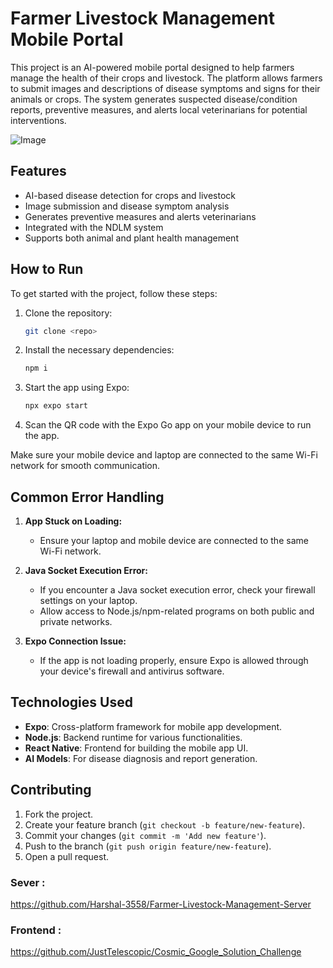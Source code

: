 # Farmer Livestock Management Mobile Portal

This project is an AI-powered mobile portal designed to help farmers manage the health of their crops and livestock. The platform allows farmers to submit images and descriptions of disease symptoms and signs for their animals or crops. The system generates suspected disease/condition reports, preventive measures, and alerts local veterinarians for potential interventions.

![Image](https://github.com/user-attachments/assets/bc25e924-53eb-42dd-967c-19038a364b17)

## Features

- AI-based disease detection for crops and livestock
- Image submission and disease symptom analysis
- Generates preventive measures and alerts veterinarians
- Integrated with the NDLM system
- Supports both animal and plant health management

## How to Run

To get started with the project, follow these steps:

1. Clone the repository:
    ```bash
    git clone <repo>
    ```
2. Install the necessary dependencies:
    ```bash
    npm i
    ```
3. Start the app using Expo:
    ```bash
    npx expo start
    ```
4. Scan the QR code with the Expo Go app on your mobile device to run the app.

Make sure your mobile device and laptop are connected to the same Wi-Fi network for smooth communication.

## Common Error Handling

1. **App Stuck on Loading:**
   - Ensure your laptop and mobile device are connected to the same Wi-Fi network.

2. **Java Socket Execution Error:**
   - If you encounter a Java socket execution error, check your firewall settings on your laptop.
   - Allow access to Node.js/npm-related programs on both public and private networks.

3. **Expo Connection Issue:**
   - If the app is not loading properly, ensure Expo is allowed through your device's firewall and antivirus software.

## Technologies Used

- **Expo**: Cross-platform framework for mobile app development.
- **Node.js**: Backend runtime for various functionalities.
- **React Native**: Frontend for building the mobile app UI.
- **AI Models**: For disease diagnosis and report generation.

## Contributing

1. Fork the project.
2. Create your feature branch (`git checkout -b feature/new-feature`).
3. Commit your changes (`git commit -m 'Add new feature'`).
4. Push to the branch (`git push origin feature/new-feature`).
5. Open a pull request.

### Sever : 
https://github.com/Harshal-3558/Farmer-Livestock-Management-Server
### Frontend : 
https://github.com/JustTelescopic/Cosmic_Google_Solution_Challenge
